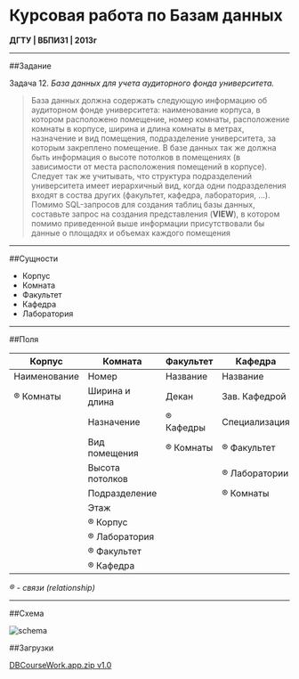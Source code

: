 # Курсовая работа по Базам данных

__ДГТУ | ВБПИ31 | 2013г__

---

##Задание

Задача 12. _База данных для учета аудиторного фонда университета._

>База данных должна содержать следующую информацию об аудиторном фонде университета: наименование корпуса, в котором расположено помещение, номер комнаты, расположение комнаты в корпусе, ширина и длина комнаты в метрах, назначение и вид помещения, подразделение университета, за которым закреплено помещение. В базе данных так же должна быть информация о высоте потолков в помещениях (в зависимости от места расположения помещений в корпусе). Следует так же учитывать, что структура подразделений университета имеет иерархичный вид, когда одни подразделения входят в соства других (факультет, кафедра, лаборатория, ...).  
>Помимо SQL-запросов для создания таблиц базы данных, составьте запрос на создания представления (__VIEW__), в котором помимо приведенной выше информации присутствовали бы данные о площадях и объемах каждого помещения

---

##Сущности
+ Корпус  
+ Комната  
+ Факультет  
+ Кафедра  
+ Лаборатория  

---

##Поля

| Корпус       | Комната            | Факультет     | Кафедра          | Лаборатория    |
| ---          | ---                | ---           | ---              | ---            |
| Наименование | Номер              | Название      | Название         | Кафедра        |
| ® Комнаты    | Ширина и длина     | Декан         | Зав. Кафедрой    | Ответственный  |
|              | Назначение         | ® Кафедры     | Специализация    | ® Комнаты      |
|              | Вид помещения      | ® Комнаты     | ® Факультет      | ® Кафедра      |
|              | Высота потолков    |               | ® Лаборатории    |                |
|              | Подразделение      |               | ® Комнаты        |                |
|              | Этаж               |               |                  |                |
|              | ® Корпус           |               |                  |                |
|              | ® Лаборатория      |               |                  |                |
|              | ® Факультет        |               |                  |                |
|              | ® Кафедра          |               |                  |                |

_® - связи (relationship)_

---

##Схема

![schema](https://bitbucket.org/wiruzx/db-coursework/raw/f0ba46586b59f0d5d818283c0191216f1bb0d00f/schema.png)

##Загрузки

[DBCourseWork.app.zip v1.0](https://bitbucket.org/wiruzx/db-coursework/downloads/DBCourseWork.app.zip)
